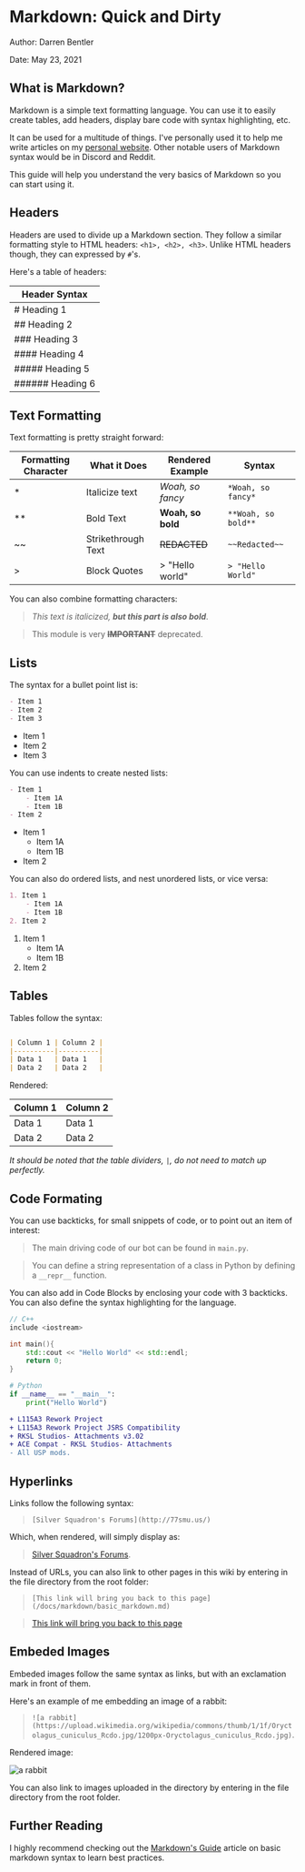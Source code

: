 # Markdown: Quick and Dirty
Author: Darren Bentler

Date: May 23, 2021

## What is Markdown?

Markdown is a simple text formatting language. You can use it to easily create tables, add headers, display bare code with syntax highlighting, etc.

It can be used for a multitude of things. I've personally used it to help me write articles on my [personal website](https://github.com/dbentler/personalwebsite/tree/main/markdown). Other notable users of Markdown syntax would be in Discord and Reddit.

This guide will help you understand the very basics of Markdown so you can start using it.

## Headers

Headers are used to divide up a Markdown section. They follow a similar formatting style to HTML headers: `<h1>, <h2>, <h3>`. Unlike HTML headers though, they can expressed by `#`'s.

Here's a table of headers:

| Header Syntax   | 
|-----------------|
| # Heading 1     |
| ## Heading 2    | 
| ### Heading 3   |
| #### Heading 4  |
| ##### Heading 5 |
| ###### Heading 6 |

## Text Formatting

Text formatting is pretty straight forward:

| Formatting Character | What it Does | Rendered Example  | Syntax |
|----------------------|--------------|-------------------|---------|
| *                    | Italicize text | *Woah, so fancy*| `*Woah, so fancy*`|
| **                   | Bold Text    | **Woah, so bold** | `**Woah, so bold**`|
| ~~                   | Strikethrough Text | ~~REDACTED~~| `~~Redacted~~` |
| >                    | Block Quotes | > "Hello world"   | `> "Hello World"` |

You can also combine formatting characters:

> *This text is italicized, **but this part is also bold***.

> This module is very ~~**IMPORTANT**~~ deprecated.

## Lists
The syntax for a bullet point list is:

```markdown
- Item 1
- Item 2
- Item 3
```

- Item 1
- Item 2
- Item 3

You can use indents to create nested lists:

```markdown
- Item 1
    - Item 1A
    - Item 1B
- Item 2
```

- Item 1
    - Item 1A
    - Item 1B
- Item 2

You can also do ordered lists, and nest unordered lists, or vice versa:

```markdown
1. Item 1
    - Item 1A
    - Item 1B
2. Item 2
```

1. Item 1
    - Item 1A
    - Item 1B
2. Item 2

## Tables

Tables follow the syntax:

```markdown

| Column 1 | Column 2 |
|----------|----------|
| Data 1   | Data 1   |
| Data 2   | Data 2   |

```
Rendered:

| Column 1 | Column 2 |
|----------|----------|
| Data 1   | Data 1   |
| Data 2   | Data 2   |

*It should be noted that the table dividers,* `|`*, do not need to match up perfectly.*

## Code Formating

You can use backticks, for small snippets of code, or to point out an item of interest:

> The main driving code of our bot can be found in `main.py`.

> You can define a string representation of a class in Python by defining a `__repr__` function.

You can also add in Code Blocks by enclosing your code with 3 backticks. You can also define the syntax highlighting for the language.

```cpp
// C++
include <iostream>

int main(){
    std::cout << "Hello World" << std::endl;
    return 0;
}
```

```python
# Python
if __name__ == "__main__":
    print("Hello World")
```

```diff
+ L115A3 Rework Project
+ L115A3 Rework Project JSRS Compatibility
+ RKSL Studios- Attachments v3.02
+ ACE Compat - RKSL Studios- Attachments
- All USP mods.
```

## Hyperlinks

Links follow the following syntax:

> `[Silver Squadron's Forums](http://77smu.us/)`

Which, when rendered, will simply display as:

>  [Silver Squadron's Forums](http://77smu.us/).

Instead of URLs, you can also link to other pages in this wiki by entering in the file directory from the root folder:

> `[This link will bring you back to this page](/docs/markdown/basic_markdown.md)`

> [This link will bring you back to this page](/docs/markdown/basic_markdown.md)

## Embeded Images

Embeded images follow the same syntax as links, but with an exclamation mark in front of them.

Here's an example of me embedding an image of a rabbit:

> `![a rabbit](https://upload.wikimedia.org/wikipedia/commons/thumb/1/1f/Oryctolagus_cuniculus_Rcdo.jpg/1200px-Oryctolagus_cuniculus_Rcdo.jpg)`.

Rendered image:

![a rabbit](https://upload.wikimedia.org/wikipedia/commons/thumb/1/1f/Oryctolagus_cuniculus_Rcdo.jpg/1200px-Oryctolagus_cuniculus_Rcdo.jpg)

You can also link to images uploaded in the directory by entering in the file directory from the root folder.

## Further Reading

I highly recommend checking out the [Markdown's Guide](https://www.markdownguide.org/basic-syntax/) article on basic markdown syntax to learn best practices.
